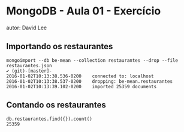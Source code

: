 # MongoDB - Aula 01 - Exercício
autor: David Lee

## Importando os restaurantes

```
mongoimport --db be-mean --collection restaurantes --drop --file restaurantes.json                                                                ✔ (git)-[master]-
2016-01-02T10:13:38.536-0200	connected to: localhost
2016-01-02T10:13:38.537-0200	dropping: be-mean.restaurantes
2016-01-02T10:13:39.102-0200	imported 25359 documents
```

## Contando os restaurantes

```
db.restaurantes.find({}).count()
25359
```
